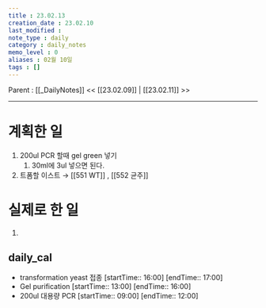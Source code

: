 ```yaml
---
title : 23.02.13
creation_date : 23.02.10
last_modified :
note_type : daily
category : daily_notes
memo_level : 0
aliases : 02월 10일
tags : []
---
```

Parent : [[_DailyNotes]]
<< [[23.02.09]] | [[23.02.11]] >>

---
# 계획한 일

1. 200ul PCR 할때 gel green 넣기
	1. 30ml에 3ul 넣으면 된다.
2. 트폼할 이스트 → [[551 WT]] , [[552 균주]] 


# 실제로 한 일

1.  



## daily_cal
-  transformation yeast 접종 [startTime:: 16:00]  [endTime:: 17:00]
-  Gel purification [startTime:: 13:00]  [endTime:: 16:00]
-  200ul 대용량 PCR [startTime:: 09:00]  [endTime:: 12:00]